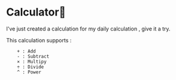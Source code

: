 # Calculator🧮

I've just created a calculation for my daily calculation , give it a try.

This calculation supports :
```
    + : Add
    - : Subtract
    × : Multipy
    ÷ : Divide
    ^ : Power
```
